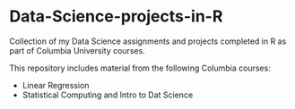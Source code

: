 # Data-Science-projects-in-R
Collection of my Data Science assignments and projects completed in R as part of Columbia University courses.

This repository includes material from the following Columbia courses:

- Linear Regression
- Statistical Computing and Intro to Dat Science
